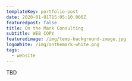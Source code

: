 ```yaml
---
templateKey: portfolio-post
date: 2020-01-01T15:05:10.000Z
featuredpost: false
title: On the Mark Consulting
subtitle: WEB COPY
featuredimage: /img/temp-background-image.jpg
logoWhite: /img/onthemark-white.png
tags:
  - website
---
```

TBD